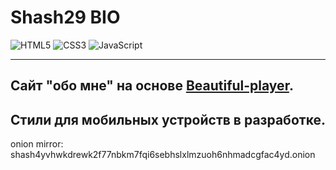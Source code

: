 # Shash29 BIO

![HTML5](https://img.shields.io/badge/html5-%23E34F26.svg?style=for-the-badge&logo=html5&logoColor=white)
![CSS3](https://img.shields.io/badge/css3-%231572B6.svg?style=for-the-badge&logo=css3&logoColor=white)
![JavaScript](https://img.shields.io/badge/javascript-%23323330.svg?style=for-the-badge&logo=javascript&logoColor=%23F7DF1E)

---

## Сайт "обо мне" на основе [Beautiful-player](https://github.com/shash29exe/Beautiful-player).

## Стили для мобильных устройств в разработке.

onion mirror: shash4yvhwkdrewk2f77nbkm7fqi6sebhslxlmzuoh6nhmadcgfac4yd.onion
